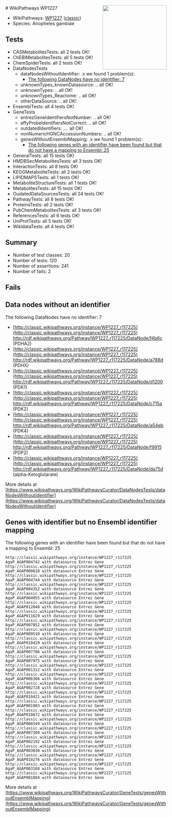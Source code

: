 <img style="float: right; width: 200px" src="https://upload.wikimedia.org/wikipedia/commons/thumb/8/83/Wplogo_with_text_500.png/640px-Wplogo_with_text_500.png" />
# WikiPathways WP1227

* WikiPathways: [WP1227](https://wikipathways.org/pathways/WP1227) ([classic](https://classic.wikipathways.org/instance/WP1227))
* Species: Anopheles gambiae
## Tests
* CASMetabolitesTests: all 2 tests OK!
* ChEBIMetabolitesTests: all 5 tests OK!
* ChemSpiderTests: all 2 tests OK!
* DataNodesTests
    * dataNodesWithoutIdentifier: .x we found 1 problem(s):
        * [The following DataNodes have no identifier: 7](#d2d32fa6)
    * unknownTypes_knownDatasource: .. all OK!
    * unknownTypes: .. all OK!
    * unknownTypes_Reactome: .. all OK!
    * otherDataSource: .. all OK!
* EnsemblTests: all 4 tests OK!
* GeneTests
    * entrezGeneIdentifiersNotNumber: .. all OK!
    * affyProbeIdentifiersNotCorrect: .. all OK!
    * outdatedIdentifiers: .... all OK!
    * nonNumericHGNCAccessionNumbers: .. all OK!
    * genesWithoutEnsemblMapping: .x we found 1 problem(s):
        * [The following genes with an identifier have been found but that do not have a mapping to Ensembl: 25](#c4e54331)
* GeneralTests: all 15 tests OK!
* HMDBSecMetabolitesTests: all 3 tests OK!
* InteractionTests: all 8 tests OK!
* KEGGMetaboliteTests: all 2 tests OK!
* LIPIDMAPSTests: all 1 tests OK!
* MetaboliteStructureTests: all 1 tests OK!
* MetabolitesTests: all 15 tests OK!
* OudatedDataSourcesTests: all 24 tests OK!
* PathwayTests: all 8 tests OK!
* ProteinsTests: all 2 tests OK!
* PubChemMetabolitesTests: all 3 tests OK!
* ReferencesTests: all 6 tests OK!
* UniProtTests: all 5 tests OK!
* WikidataTests: all 4 tests OK!


## Summary

* Number of test classes: 20
* Number of tests: 120
* Number of assertions: 241
* Number of fails: 2

## Fails

<a name="d2d32fa6" />

## Data nodes without an identifier

The following DataNodes have no identifier: 7

* [http://classic.wikipathways.org/instance/WP1227_r117225](http://classic.wikipathways.org/instance/WP1227_r117225) http://rdf.wikipathways.org/Pathway/WP1227_r117225/DataNode/f4b6c (PDHA2)
* [http://classic.wikipathways.org/instance/WP1227_r117225](http://classic.wikipathways.org/instance/WP1227_r117225) http://rdf.wikipathways.org/Pathway/WP1227_r117225/DataNode/a788d (PDHX)
* [http://classic.wikipathways.org/instance/WP1227_r117225](http://classic.wikipathways.org/instance/WP1227_r117225) http://rdf.wikipathways.org/Pathway/WP1227_r117225/DataNode/d1200 (PDK1)
* [http://classic.wikipathways.org/instance/WP1227_r117225](http://classic.wikipathways.org/instance/WP1227_r117225) http://rdf.wikipathways.org/Pathway/WP1227_r117225/DataNode/c715a (PDK2)
* [http://classic.wikipathways.org/instance/WP1227_r117225](http://classic.wikipathways.org/instance/WP1227_r117225) http://rdf.wikipathways.org/Pathway/WP1227_r117225/DataNode/a54eb (PDK4)
* [http://classic.wikipathways.org/instance/WP1227_r117225](http://classic.wikipathways.org/instance/WP1227_r117225) http://rdf.wikipathways.org/Pathway/WP1227_r117225/DataNode/f9915 (PDP2)
* [http://classic.wikipathways.org/instance/WP1227_r117225](http://classic.wikipathways.org/instance/WP1227_r117225) http://rdf.wikipathways.org/Pathway/WP1227_r117225/DataNode/da75d (alpha-Ketoglutarate)


More details at [https://www.wikipathways.org/WikiPathwaysCurator/DataNodesTests/dataNodesWithoutIdentifier](https://www.wikipathways.org/WikiPathwaysCurator/DataNodesTests/dataNodesWithoutIdentifier)

<a name="c4e54331" />

## Genes with identifier but no Ensembl identifier mapping

The following genes with an identifier have been found but that do not have a mapping to Ensembl: 25
```
http://classic.wikipathways.org/instance/WP1227_r117225 AgaP_AGAP004742 with datasource Entrez Gene
http://classic.wikipathways.org/instance/WP1227_r117225 AgaP_AGAP000618 with datasource Entrez Gene
http://classic.wikipathways.org/instance/WP1227_r117225 AgaP_AGAP004744 with datasource Entrez Gene
http://classic.wikipathways.org/instance/WP1227_r117225 AgaP_AGAP004352 with datasource Entrez Gene
http://classic.wikipathways.org/instance/WP1227_r117225 AgaP_AGAP004055 with datasource Entrez Gene
http://classic.wikipathways.org/instance/WP1227_r117225 AgaP_AGAP012048 with datasource Entrez Gene
http://classic.wikipathways.org/instance/WP1227_r117225 AgaP_AGAP011629 with datasource Entrez Gene
http://classic.wikipathways.org/instance/WP1227_r117225 AgaP_AGAP007852 with datasource Entrez Gene
http://classic.wikipathways.org/instance/WP1227_r117225 AgaP_AGAP009510 with datasource Entrez Gene
http://classic.wikipathways.org/instance/WP1227_r117225 AgaP_AGAP010429 with datasource Entrez Gene
http://classic.wikipathways.org/instance/WP1227_r117225 AgaP_AGAP007786 with datasource Entrez Gene
http://classic.wikipathways.org/instance/WP1227_r117225 AgaP_AGAP007975 with datasource Entrez Gene
http://classic.wikipathways.org/instance/WP1227_r117225 AgaP_AGAP001312 with datasource Entrez Gene
http://classic.wikipathways.org/instance/WP1227_r117225 AgaP_AGAP006366 with datasource Entrez Gene
http://classic.wikipathways.org/instance/WP1227_r117225 AgaP_AGAP002728 with datasource Entrez Gene
http://classic.wikipathways.org/instance/WP1227_r117225 AgaP_AGAP010421 with datasource Entrez Gene
http://classic.wikipathways.org/instance/WP1227_r117225 AgaP_AGAP001903 with datasource Entrez Gene
http://classic.wikipathways.org/instance/WP1227_r117225 AgaP_AGAP010672 with datasource Entrez Gene
http://classic.wikipathways.org/instance/WP1227_r117225 AgaP_AGAP008349 with datasource Entrez Gene
http://classic.wikipathways.org/instance/WP1227_r117225 AgaP_AGAP007309 with datasource Entrez Gene
http://classic.wikipathways.org/instance/WP1227_r117225 AgaP_AGAP002192 with datasource Entrez Gene
http://classic.wikipathways.org/instance/WP1227_r117225 AgaP_AGAP003030 with datasource Entrez Gene
http://classic.wikipathways.org/instance/WP1227_r117225 AgaP_AGAP010276 with datasource Entrez Gene
http://classic.wikipathways.org/instance/WP1227_r117225 AgaP_AGAP003168 with datasource Entrez Gene
http://classic.wikipathways.org/instance/WP1227_r117225 AgaP_AGAP001884 with datasource Entrez Gene
```

More details at [https://www.wikipathways.org/WikiPathwaysCurator/GeneTests/genesWithoutEnsemblMapping](https://www.wikipathways.org/WikiPathwaysCurator/GeneTests/genesWithoutEnsemblMapping)

